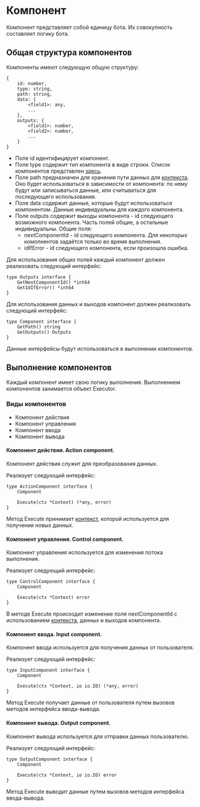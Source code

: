 # Компонент 

Компонент представляет собой единицу бота. Их совокупность составляет логику бота.

## Общая структура компонентов

Компоненты имеют следующую общую структуру:

```
{
    id: number,
    type: string,
    path: string,
    data: {
        <field1>: any,
        ...
    },
    outputs: {
        <field1>: number,
        <field2>: number,
        ...
    }
}
```

- Поле id идентифицирует компонент.
- Поле type содержит тип компонента в виде строки. Список компонентов представлен [здесь](./).
- Поле path предназначен для хранения пути данных для [контекста](../context.md). Оно будет использоваться в зависимости от компонента: по нему будут или записываться данные, или считываться для последующего использования.
- Поле data содержит данные, которые будут использоваться компонентом. Данные индивидуальны для каждого компонента.
- Поле outputs содержит выходы компонента - id следующего возможного компонента. Часть полей общие, а остальные индивидуальны.
Общие поля:
    + nextComponentId - id следующего компонента. Для некоторых комопнентов задаётся только во время выполнения.
    + idIfError - id следующего компонента, если произошла ошибка.

Для использования общих полей каждый компонент должен реализовать следующий интерфейс: 

```golang
type Outputs interface {
	GetNextComponentId() *int64
	GetIdIfError() *int64
}
```

Для использования данных и выходов компонент должен реализовать следующий интерфейс:

```golang
type Component interface {
	GetPath() string
	GetOutputs() Outputs
}
```

Данные интерфейсы будут использоваться в выполнении компонентов.

## Выполнение компонентов

Каждый компонент имеет свою логику выполнения. Выполнением компонентов занимается объект Executor.

### Виды компонентов

- Компонент действия
- Компонент управления
- Компонент ввода
- Компонент вывода

#### Компонент действия. Action component.

Компонент действия служит для преобразования данных.

Реализует следующий интерфейс:

```golang
type ActionComponent interface {
	Component

	Execute(ctx *Context) (*any, error)
}
```

Метод Execute принимает [контекст](../context.md), которой используется для получения новых данных.

#### Компонент управления. Control component.

Компонент управления используется для изменения потока выполнения.

Реализует следующий интерфейс:

```golang 
type ControlComponent interface {
	Component

	Execute(ctx *Context) error
}
```

В методе Execute происходит изменение поля nextComponentId с использованием [контекста](../context.md), данных и выходов компонента.

#### Компонент ввода. Input component.

Компонент ввода используется для получения данных от пользователя.

Реализует следующий интерфейс: 

```golang
type InputComponent interface {
	Component

	Execute(ctx *Context, io io.IO) (*any, error)
}
```

Метод Execute получает данные от пользователя путем вызовов методов интерфейса ввода-вывода.


#### Компонент вывода. Output component.

Компонент вывода используется для отправки данных пользователю.

Реализует следующий интерфейс: 

```golang
type OutputComponent interface {
	Component

	Execute(ctx *Context, io io.IO) error
}
```

Метод Execute выводит данные путем вызовов методов интерфейса ввода-вывода.

